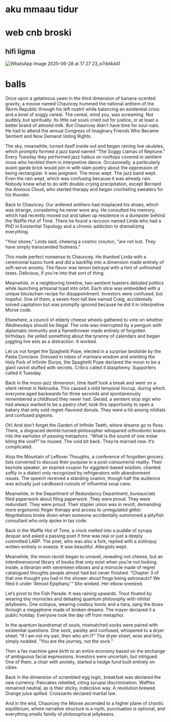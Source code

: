 # aku mmaau tidur
# web cnb broski

## hifi ligma
![WhatsApp Image 2025-06-28 at 17 27 23_e7dd4d41](https://github.com/user-attachments/assets/7d47e45c-3234-480c-a842-c14b4dad1741)
# balls

Once upon a gelatinous yawn in the third dimension of banana-scented gravity, a moose named Chauncey hummed the national anthem of the Worm Republic through his left nostril while balancing an existential crisis and a bowl of soggy cereal. The cereal, mind you, was screaming. Not audibly, but spiritually. Its little oat souls cried out for justice, or at least a better brand of almond milk. But Chauncey didn’t have time for soul-oats. He had to attend the annual Congress of Imaginary Friends Who Became Sentient and Now Demand Voting Rights.

The sky, meanwhile, turned itself inside out and began raining live ukuleles, which promptly formed a jazz band named “The Soggy Llamas of Neptune.” Every Tuesday they performed jazz haikus on rooftops covered in sentient moss who heckled them in interpretive dance. Occasionally, a particularly avant-garde brick would join in with slam poetry about the oppression of being rectangular. It was poignant. The moss wept. The jazz band wept. Even the rain wept, which was confusing because it was already rain. Nobody knew what to do with double-crying precipitation, except Bernard the Anxious Cloud, who started therapy and began crocheting sweaters for his thunder.

Back to Chauncey. Our antlered antihero had misplaced his shoes, which was strange, considering he never wore any. He consulted his memory, which had recently moved out and taken up residence in a dumpster behind the Waffle Hut of Time. There he found a raccoon named Linda who had a PhD in Existential Topology and a chronic addiction to dramatizing everything.

"Your shoes," Linda said, chewing a cosmic crouton, "are not lost. They have simply transcended footness."

This made perfect nonsense to Chauncey. He thanked Linda with a ceremonial kazoo honk and did a backflip into a dimension made entirely of soft-serve anxiety. The flavor was lemon betrayal with a hint of unfinished taxes. Delicious, if you're into that sort of thing.

Meanwhile, in a neighboring timeline, two sentient toasters debated politics while launching artisanal toast into orbit. Each slice was embedded with a unique blockchain recipe for disappointment. Investors were confused, but hopeful. One of them, a seven-foot-tall bee named Craig, accidentally solved capitalism but was promptly ignored because he did it in interpretive Morse code.

Elsewhere, a council of elderly cheese wheels gathered to vote on whether Wednesdays should be illegal. The vote was interrupted by a penguin with diplomatic immunity and a flamethrower made entirely of forgotten birthdays. He yelled something about the tyranny of calendars and began juggling live eels as a distraction. It worked.

Let us not forget the Spaghetti Pope, elected in a surprise landslide by the Pasta Conclave. Dressed in robes of marinara wisdom and wielding the Holy Fork of Infinite Slurps, the Spaghetti Pope declared the moon to be a giant ravioli stuffed with secrets. Critics called it blasphemy. Supporters called it Tuesday.

Back in the moss-jazz dimension, time itself took a break and went on a silent retreat in Nebraska. This caused a mild temporal hiccup, during which everyone aged backwards for three seconds and spontaneously remembered a childhood they never had. Gerald, a sentient stop sign who had always wanted to be a pastry chef, took this opportunity to open a bakery that only sold regret-flavored donuts. They were a hit among nihilists and confused pigeons.

Oh! And don’t forget the Garden of Infinite Teeth, where dreams go to floss. There, a disgraced dentist-turned-philosopher whispered orthodontic koans into the earholes of passing metaphors. “What is the sound of one molar biting the void?” he mused. The void bit back. They’re married now. It’s complicated.

Atop the Mountain of Leftover Thoughts, a conference of forgotten grocery lists convened to discuss their purpose in a post-consumerist reality. Their keynote speaker, an expired coupon for eggplant-based wisdom, chanted softly in a dialect only recognized by refrigerators with abandonment issues. The speech received a standing ovation, though half the audience was actually just cardboard cutouts of influential soup cans.

Meanwhile, in the Department of Redundancy Department, bureaucrats filed paperwork about filing paperwork. They were proud. They were redundant. They were proud. Their stapler union was in revolt, demanding more ergonomic finger therapy and access to unregulated glitter. Negotiations broke down when someone accidentally summoned a jellyfish consultant who only spoke in tax code.

Back in the Waffle Hut of Time, a clock melted into a puddle of syrupy despair and asked a passing poet if time was real or just a deeply committed LARP. The poet, who was also a fork, replied with a soliloquy written entirely in sneeze. It was beautiful. Allergists wept.

Meanwhile, the moon ravioli began to unravel, revealing not cheese, but an interdimensional library of books that only exist when you’re not looking. Inside, a librarian with seventeen elbows and a monocle made of regret catalogued thoughts people almost had but never finished. “Chapter 3 of that one thought you had in the shower about frogs being astronauts? We filed it under 'Almost Epiphany.'” She winked. Her elbow sneezed.

Let’s pivot to the Fish Parade. It was raining upwards. Trout floated by wearing tiny monocles and debating quantum philosophy with nihilist jellybeans. One octopus, wearing cowboy boots and a tiara, sang the blues through a megaphone made of broken dreams. The mayor declared it a public holiday. Everyone took the day off from metaphor.

In the quantum laundromat of souls, mismatched socks were paired with existential questions. One sock, paisley and confused, whispered to a dryer sheet: “If I am not my pair, then who am I?” The dryer sheet, wise and linty, simply nodded. “You are the journey, not the sock.”

Then a fax machine gave birth to an entire economy based on the exchange of ambiguous facial expressions. Investors were uncertain, but intrigued. One of them, a chair with anxiety, started a hedge fund built entirely on vibes.

Back in the dimension of scrambled egg logic, breakfast was declared the new currency. Pancakes rebelled, citing syrupal discrimination. Waffles remained neutral, as is their sticky, indecisive way. A revolution brewed. Orange juice spilled. Croissants declared martial law.

And in the end, Chauncey the Moose ascended to a higher plane of chaotic equilibrium, where narrative structure is a myth, punctuation is optional, and everything smells faintly of philosophical jellybeans.
